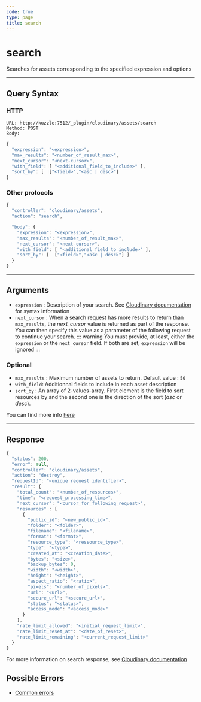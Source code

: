 ```yaml
--- 
code: true
type: page
title: search
--- 
```


# search

Searches for assets corresponding to the specified expression and options

--- 

## Query Syntax 

### HTTP 

```http
URL: http://kuzzle:7512/_plugin/cloudinary/assets/search
Method: POST
Body:
```
```js
{
  "expression": "<expression>",
  "max_results": "<number_of_result_max>",
  "next_cursor": "<next-cursor>",
  "with_field": [ "<additional_field_to_include>" ],
  "sort_by": [  ["<field>","<asc | desc>"] 
}
```

### Other protocols 

```js
{
  "controller": "cloudinary/assets",
  "action": "search",

  "body": {
    "expression": "<expression>",
    "max_results": "<number_of_result_max>",
    "next_cursor": "<next-cursor>",
    "with_field": [ "<additional_field_to_include>" ],
    "sort_by": [  ["<field>","<asc | desc>"] ]
  }
}
```
---

## Arguments 

- `expression` : Description of your search. See [Cloudinary documentation](https://cloudinary.com/documentation/search_api#expressions) for syntax information
- `next_cursor` :  When a search request has more results to return than `max_results`, the *next_cursor* value is returned as part of the response. You can then specify this value as a parameter of the following request to continue your search.
::: warning 
You must provide, at least, either the `expression` or the `next_cursor` field. If both are set, `expression` will be ignored 
:::

### Optional
- `max_results` : Maximum number of assets to return. Default value : `50` 
- `with_field`: Additionnal fields to include in each asset description
- `sort_by` : An array of 2-values-array. First element is the field to sort resources by and the second one is the direction of the sort (*asc* or *desc*).
  

You can find more info [here](https://cloudinary.com/documentation/search_api#parameters)

---

## Response 
```js
{
  "status": 200,
  "error": null,
  "controller": "cloudinary/assets",
  "action": "destroy",
  "requestId": "<unique request identifier>",
  "result": {
    "total_count": "<number_of_resources>",
    "time": "<request_processing_time>",
    "next_cursor": "<cursor_for_following_request>",
    "resources" : [ 
      {
        "public_id": "<new_public_id>",
        "folder": "<folder>",
        "filename": "<filename>",
        "format": "<format>",
        "resource_type": "<ressource_type>",
        "type": "<type>",
        "created_at": "<creation_date>",
        "bytes": "<size>",
        "backup_bytes": 0,
        "width": "<width>",
        "height": "<height>",
        "aspect_ratio": "<ratio>",
        "pixels": "<number_of_pixels>",
        "url": "<url>",
        "secure_url": "<secure_url>",
        "status": "<status>",
        "access_mode": "<access_mode>"
      }
    ],
    "rate_limit_allowed": "<initial_request_limit>",
    "rate_limit_reset_at": "<date_of_reset>",
    "rate_limit_remaining": "<current_request_limit>"
  }
}
```

For more information on search response, see [Cloudinary documentation](https://cloudinary.com/documentation/search_api#response)

## Possible Errors 

- [Common errors](/core/1/api/essentials/errors/#common-errors)